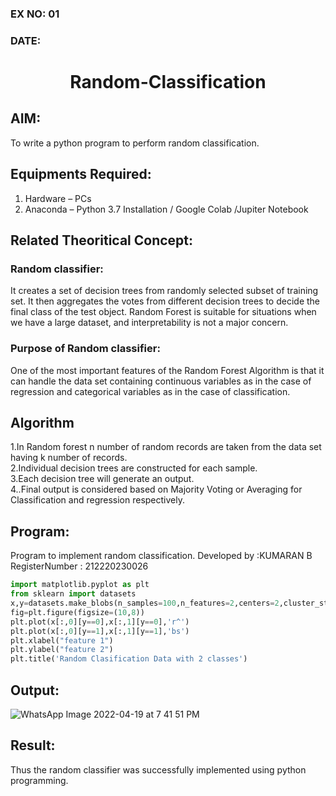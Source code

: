 ### EX NO: 01

### DATE: 

# <p align = "center"> Random-Classification </p>
## AIM:
To write a python program to perform random classification.

## Equipments Required:
1. Hardware – PCs
2. Anaconda – Python 3.7 Installation / Google Colab /Jupiter Notebook

## Related Theoritical Concept:
### Random classifier:
It creates a set of decision trees from randomly selected subset of training set. It then aggregates the votes from different decision trees to decide the final class of the test object. Random Forest is suitable for situations when we have a large dataset, and interpretability is not a major concern.

### Purpose of Random classifier:
One of the most important features of the Random Forest Algorithm is that it can handle the data set containing continuous variables as in the case of regression and categorical variables as in the case of classification.
## Algorithm
1.In Random forest n number of random records are taken from the data set having k number of records.\
2.Individual decision trees are constructed for each sample.\
3.Each decision tree will generate an output.\
4..Final output is considered based on Majority Voting or Averaging for Classification and regression respectively.

## Program:
Program to implement random classification.
Developed by   :KUMARAN B
RegisterNumber : 212220230026

```python
import matplotlib.pyplot as plt
from sklearn import datasets
x,y=datasets.make_blobs(n_samples=100,n_features=2,centers=2,cluster_std=1.05,random_state=2)
fig=plt.figure(figsize=(10,8))
plt.plot(x[:,0][y==0],x[:,1][y==0],'r^')
plt.plot(x[:,0][y==1],x[:,1][y==1],'bs')
plt.xlabel("feature 1")
plt.ylabel("feature 2")
plt.title('Random Clasification Data with 2 classes')
```

## Output:
![WhatsApp Image 2022-04-19 at 7 41 51 PM](https://user-images.githubusercontent.com/75243072/164024403-1f1f30c9-27f5-48cb-83f2-04e7e6f2a544.jpeg)






## Result:
Thus the random classifier was successfully implemented using python programming.


